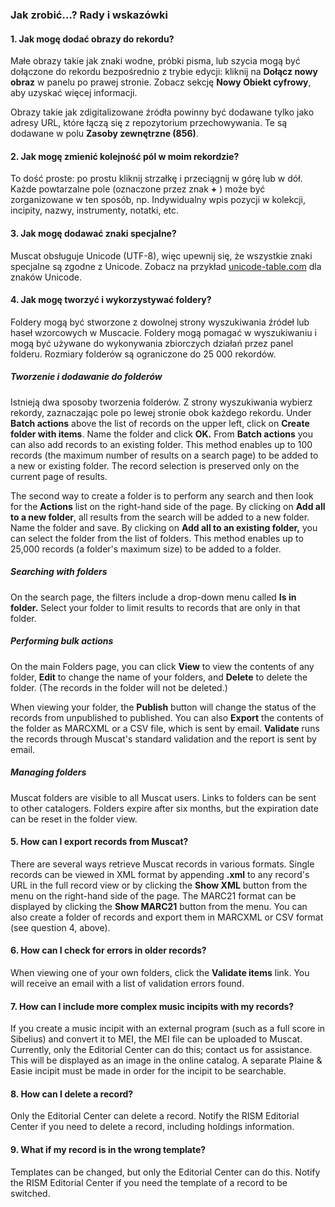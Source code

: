 ### Jak zrobić...? Rady i wskazówki

#### 1. Jak mogę dodać obrazy do rekordu?

Małe obrazy takie jak znaki wodne, próbki pisma, lub szycia mogą być dołączone do rekordu bezpośrednio z trybie edycji: kliknij na **Dołącz nowy obraz** w panelu po prawej stronie. Zobacz sekcję **Nowy Obiekt cyfrowy**, aby uzyskać więcej informacji.

Obrazy takie jak zdigitalizowane źródła powinny być dodawane tylko jako adresy URL, które łączą się z repozytorium przechowywania. Te są dodawane w polu **Zasoby zewnętrzne (856)**.

#### 2. Jak mogę zmienić kolejność pól w moim rekordzie?

To dość proste: po prostu kliknij strzałkę i przeciągnij w górę lub w dół. Każde powtarzalne pole (oznaczone przez znak **+** ) może być zorganizowane w ten sposób, np. Indywidualny wpis pozycji w kolekcji, incipity, nazwy, instrumenty, notatki, etc.

#### 3. Jak mogę dodawać znaki specjalne?

Muscat obsługuje Unicode (UTF-8), więc upewnij się, że wszystkie znaki specjalne są zgodne z Unicode. Zobacz na przykład [unicode-table.com](https://unicode-table.com/) dla znaków Unicode.

#### 4. Jak mogę tworzyć i wykorzystywać foldery?

Foldery mogą być stworzone z dowolnej strony wyszukiwania źródeł lub haseł wzorcowych w Muscacie. Foldery mogą pomagać w wyszukiwaniu i mogą być używane do wykonywania zbiorczych działań przez panel folderu. Rozmiary folderów są ograniczone do 25 000 rekordów.

##### Tworzenie i dodawanie do folderów
Istnieją dwa sposoby tworzenia folderów. Z strony wyszukiwania wybierz rekordy, zaznaczając pole po lewej stronie obok każdego rekordu. Under **Batch actions** above the list of records on the upper left, click on **Create folder with items**. Name the folder and click **OK.** From **Batch actions** you can also add records to an existing folder. This method enables up to 100 records (the maximum number of results on a search page) to be added to a new or existing folder. The record selection is preserved only on the current page of results.

The second way to create a folder is to perform any search and then look for the **Actions** list on the right-hand side of the page. By clicking on **Add all to a new folder**, all results from the search will be added to a new folder. Name the folder and save. By clicking on **Add all to an existing folder,** you can select the folder from the list of folders. This method enables up to 25,000 records (a folder's maximum size) to be added to a folder.

##### Searching with folders

On the search page, the filters include a drop-down menu called **Is in folder.** Select your folder to limit results to records that are only in that folder.

##### Performing bulk actions

On the main Folders page, you can click **View** to view the contents of any folder, **Edit** to change the name of your folders, and **Delete** to delete the folder. (The records in the folder will not be deleted.)

When viewing your folder, the **Publish** button will change the status of the records from unpublished to published. You can also **Export** the contents of the folder as MARCXML or a CSV file, which is sent by email. **Validate** runs the records through Muscat's standard validation and the report is sent by email.

##### Managing folders

Muscat folders are visible to all Muscat users. Links to folders can be sent to other catalogers. Folders expire after six months, but the expiration date can be reset in the folder view.

#### 5. How can I export records from Muscat?

There are several ways retrieve Muscat records in various formats. Single records can be viewed in XML format by appending **.xml** to any record's URL in the full record view or by clicking the **Show XML** button from the menu on the right-hand side of the page. The MARC21 format can be displayed by clicking the **Show MARC21** button from the menu. You can also create a folder of records and export them in MARCXML or CSV format (see question 4, above).

#### 6. How can I check for errors in older records?

When viewing one of your own folders, click the **Validate items** link. You will receive an email with a list of validation errors found.

#### 7. How can I include more complex music incipits with my records?

If you create a music incipit with an external program (such as a full score in Sibelius) and convert it to MEI, the MEI file can be uploaded to Muscat. Currently, only the Editorial Center can do this; contact us for assistance. This will be displayed as an image in the online catalog. A separate Plaine & Easie incipit must be made in order for the incipit to be searchable.

#### 8. How can I delete a record?

Only the Editorial Center can delete a record. Notify the RISM Editorial Center if you need to delete a record, including holdings information.

#### 9. What if my record is in the wrong template?

Templates can be changed, but only the Editorial Center can do this. Notify the RISM Editorial Center if you need the template of a record to be switched.
